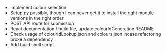 - Implement colour selection
- Setup.py possibly, though I can never get it to install the right module versions in the right order
- POST API route for submission
- React documentation / build file, update colourIdGeneration README
- Check usage of colourIdLookup.json and colours.json incase refactoring broke a dependency
- Add build shell script
